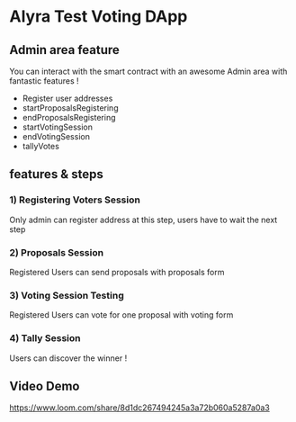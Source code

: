 # Alyra Test Voting DApp

## Admin area feature

You can interact with the smart contract with an awesome Admin area with fantastic features !

- Register user addresses
- startProposalsRegistering
- endProposalsRegistering
- startVotingSession
- endVotingSession
- tallyVotes

## features & steps

### 1) Registering Voters Session

Only admin can register address at this step, users have to wait the next step

### 2) Proposals Session

Registered Users can send proposals with proposals form

### 3) Voting Session Testing

Registered Users can vote for one proposal with voting form

### 4) Tally Session

Users can discover the winner !

## Video Demo

https://www.loom.com/share/8d1dc267494245a3a72b060a5287a0a3
